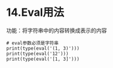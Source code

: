 # 14.Eval用法

功能：将字符串中的内容转换成表示的内容

```text
# eval参数必须是字符串
print(type(eval('(1, 3)')))
print(type(eval('12')))
print(type(eval('[1, 3]')))
```

